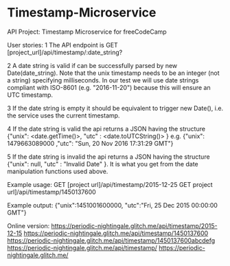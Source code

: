 # Timestamp-Microservice
API Project: Timestamp Microservice for freeCodeCamp

User stories:
1 The API endpoint is GET [project_url]/api/timestamp/:date_string?

2 A date string is valid if can be successfully parsed by new Date(date_string).
Note that the unix timestamp needs to be an integer (not a string) specifying milliseconds.
In our test we will use date strings compliant with ISO-8601 (e.g. "2016-11-20") because this will ensure an UTC timestamp.

3 If the date string is empty it should be equivalent to trigger new Date(), i.e. the service uses the current timestamp.

4 If the date string is valid the api returns a JSON having the structure
{"unix": <date.getTime()>, "utc" : <date.toUTCString()> }
e.g. {"unix": 1479663089000 ,"utc": "Sun, 20 Nov 2016 17:31:29 GMT"}

5 If the date string is invalid the api returns a JSON having the structure 
{"unix": null, "utc" : "Invalid Date" }. It is what you get from the date manipulation functions used above.

Example usage:
GET [project url]/api/timestamp/2015-12-25
GET project url]/api/timestamp/1450137600

Example output:
{"unix":1451001600000, "utc":"Fri, 25 Dec 2015 00:00:00 GMT"}

Online version:
https://periodic-nightingale.glitch.me/api/timestamp/2015-12-15
https://periodic-nightingale.glitch.me/api/timestamp/1450137600
https://periodic-nightingale.glitch.me/api/timestamp/1450137600abcdefg
https://periodic-nightingale.glitch.me/api/timestamp/
https://periodic-nightingale.glitch.me/

